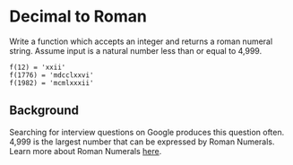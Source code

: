 # Decimal to Roman

Write a function which accepts an integer and returns a roman numeral string. Assume input is a natural number less than or equal to 4,999.

```
f(12) = 'xxii'
f(1776) = 'mdcclxxvi'
f(1982) = 'mcmlxxxii'
```

## Background

Searching for interview questions on Google produces this question often. 4,999 is the largest number that can be expressed by Roman Numerals. Learn more about Roman Numerals [here](https://en.wikipedia.org/wiki/Roman_numerals).
